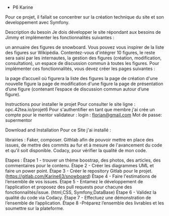  - P6 Karine

Pour ce projet, il fallait se concentrer sur la création technique du site et son developpement avec Symfony.


Description du besoin
Je dois développer le site répondant aux besoins de Jimmy et implémenter les fonctionnalités suivantes : 

un annuaire des figures de snowboard. Vous pouvez vous inspirer de la liste des figures sur Wikipédia. Contentez-vous d'intégrer 10 figures, le reste sera saisi par les internautes,
la gestion des figures (création, modification, consultation),
un espace de discussion commun à toutes les figures.
Pour implémenter ces fonctionnalités, vous devez créer les pages suivantes :

la page d’accueil où figurera la liste des figures 
la page de création d'une nouvelle figure
la page de modification d'une figure
la page de présentation d’une figure (contenant l’espace de discussion commun autour d’une figure).

Instructions pour installer le projet
Pour consulter le site ligne :
opc.42tea.io/projet6
Pour s'authentifier en tant que membre j'ai crée un compte pour le mentor validateur :
login : florian@gmail.com
Mot de passe: supermentor

Download and Installation
Pour ce Site j'ai installé :


librairies : Faker, composer.
Githlab afin de pouvoir mettre en place des issues, de mettre des commits au fur et à mesure de l'avancement du code et qu'il soit disponible.
Codacy, pour vérifier la qualité de mon code.


Etapes :
Étape 1 - trouver un thème boostrap, des photos, des articles, des commentaires pour le contenu.
Étape 2 - Créer les diagrammes UML et faire un power point.
Étape 3 - Créer le repository Gitlab pour le projet.(https://gitlab.com/Karine63/snowboard)
Étape 4 - Faire l'estimations de l’ensemble de vos issues.
Étape 5 -  Entamez le développement de l’application et proposez des pull requests pour chacune des fonctionnalités/issue. (html,CSS, Symfony,DataBase)
Étape 6 - Validez la qualité du code via Codacy.
Étape 7 - Effectuez une démonstration de l’ensemble de l’application.
Étape 8 -Préparez l’ensemble des livrables et les soumettre sur la plateforme.

